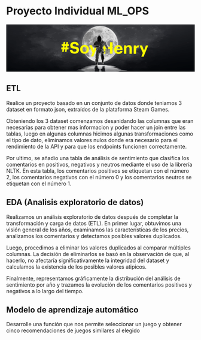 # Proyecto Individual ML_OPS

![](Henry.png)


## ETL
  
Realice un proyecto basado en un conjunto de datos donde teniamos 3 dataset en formato json, extraídos de la plataforma Steam Games.

Obteniendo los 3 dataset comenzamos desanidando las columnas que eran necesarias para obtener mas informacion y poder hacer un join entre las tablas,
luego en algunas columnas hicimos algunas transformaciones como el tipo de dato, eliminamos valores nulos donde era necesario para el rendimiento de la API y para que los endpoints funcionen correctamente. 

Por ultimo, se añadio una tabla de análisis de sentimiento que clasifica los comentarios en positivos, negativos y neutros mediante el uso de la librería NLTK. En esta tabla, los comentarios positivos se etiquetan con el número 2, los comentarios negativos con el número 0 y los comentarios neutros se etiquetan con el número 1.

## EDA (Analisis exploratorio de datos)

Realizamos un análisis exploratorio de datos después de completar la transformación y carga de datos (ETL). En primer lugar, obtuvimos una visión general de los años, examinamos las características de los precios, analizamos los comentarios y detectamos posibles valores duplicados.

Luego, procedimos a eliminar los valores duplicados al comparar múltiples columnas. La decisión de eliminarlos se basó en la observación de que, al hacerlo, no afectaría significativamente la integridad del dataset y calculamos la existencia de los posibles valores atipicos.

Finalmente, representamos gráficamente la distribución del análisis de sentimiento por año y trazamos la evolución de los comentarios positivos y negativos a lo largo del tiempo.

## Modelo de aprendizaje automático 

Desarrolle una función que nos permite seleccionar un juego y obtener cinco recomendaciones de juegos similares al elegido
